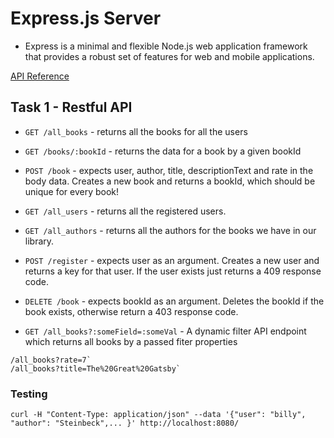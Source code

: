 # Express.js Server

* Express is a minimal and flexible Node.js web application framework that provides a robust set of features for web and mobile applications.

[API Reference](http://expressjs.com/api.html)


## Task 1 - Restful API

* `GET /all_books` - returns all the books for all the users
* `GET /books/:bookId` - returns the data for a book by a given bookId
* `POST /book` - expects user, author, title, descriptionText and rate in the body data. Creates a new book and returns a bookId, which should be unique for every book!
* `GET /all_users` - returns all the registered users.
* `GET /all_authors` - returns all the authors for the books we have in our library.
* `POST /register` - expects user as an argument. Creates a new user and returns a key for that user. If the user  exists just returns a 409 response code.
* `DELETE /book` - expects bookId as an argument. Deletes the bookId if the book exists, otherwise return a 403 response code.

* `GET /all_books?:someField=:someVal` - A dynamic filter API endpoint which returns all books by a passed fiter properties
```
/all_books?rate=7`
/all_books?title=The%20Great%20Gatsby`
```

### Testing
```
curl -H "Content-Type: application/json" --data '{"user": "billy", "author": "Steinbeck",... }' http://localhost:8080/
```
